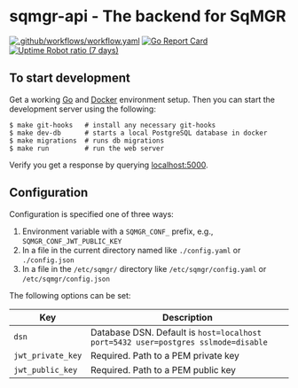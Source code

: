 # sqmgr-api - The backend for SqMGR

[![.github/workflows/workflow.yaml](https://github.com/sqmgr/sqmgr-api/workflows/.github/workflows/workflow.yaml/badge.svg?branch=master)](https://github.com/sqmgr/sqmgr-api/actions?query=workflow%3A.github%2Fworkflows%2Fworkflow.yaml)
[![Go Report Card](https://goreportcard.com/badge/github.com/sqmgr/sqmgr-api)](https://goreportcard.com/report/github.com/sqmgr/sqmgr-api)
[![Uptime Robot ratio (7 days)](https://img.shields.io/uptimerobot/ratio/7/m784218446-a4670157ea1065a5c3b1e700)](https://monitor.sqmgr.com/784218446)

## To start development

Get a working [Go](https://golang.org/doc/install) and [Docker](https://docs.docker.com/install/) environment setup. Then you can start the development server using the following:

```
$ make git-hooks   # install any necessary git-hooks
$ make dev-db      # starts a local PostgreSQL database in docker
$ make migrations  # runs db migrations
$ make run         # run the web server
```

Verify you get a response by querying [localhost:5000](http://localhost:5000).

## Configuration

Configuration is specified one of three ways:

1. Environment variable with a `SQMGR_CONF_` prefix, e.g., `SQMGR_CONF_JWT_PUBLIC_KEY`
2. In a file in the current directory named like `./config.yaml` or `./config.json`
3. In a file in the `/etc/sqmgr/` directory like `/etc/sqmgr/config.yaml` or `/etc/sqmgr/config.json`

The following options can be set:

Key | Description
--- | ---
`dsn` | Database DSN. Default is `host=localhost port=5432 user=postgres sslmode=disable`
`jwt_private_key` | Required. Path to a PEM private key
`jwt_public_key` | Required. Path to a PEM public key
